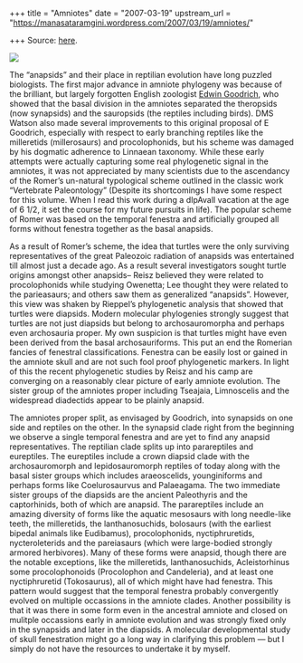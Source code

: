 +++
title = "Amniotes"
date = "2007-03-19"
upstream_url = "https://manasataramgini.wordpress.com/2007/03/19/amniotes/"

+++
Source: [here](https://manasataramgini.wordpress.com/2007/03/19/amniotes/).

[![](https://i1.wp.com/bp3.blogger.com/_ZhvcTTaaD_4/Rf4q8JLLu1I/AAAAAAAAAF4/o8dM87jHBIE/s320/amniotes.jpg)](http://bp3.blogger.com/_ZhvcTTaaD_4/Rf4q8JLLu1I/AAAAAAAAAF4/o8dM87jHBIE/s1600-h/amniotes.jpg)

The “anapsids” and their place in reptilian evolution have long puzzled
biologists. The first major advance in amniote phylogeny was because of
the brilliant, but largely forgotten English zoologist [Edwin
Goodrich](http://www.pubmedcentral.nih.gov/pagerender.fcgi?artid=1272740&pageindex=1#page),
who showed that the basal division in the amniotes separated the
theropsids (now synapsids) and the sauropsids (the reptiles including
birds). DMS Watson also made several improvements to this original
proposal of E Goodrich, especially with respect to early branching
reptiles like the milleretids (millerosaurs) and procolophonids, but his
scheme was damaged by his dogmatic adherence to Linnaean taxonomy. While
these early attempts were actually capturing some real phylogenetic
signal in the amniotes, it was not appreciated by many scientists due to
the ascendancy of the Romer’s un-natural typological scheme outlined in
the classic work “Vertebrate Paleontology” (Despite its shortcomings I
have some respect for this volume. When I read this work during a
dIpAvalI vacation at the age of 6 1/2, it set the course for my future
pursuits in life). The popular scheme of Romer was based on the temporal
fenestra and artificially grouped all forms without fenestra together as
the basal anapsids.

As a result of Romer’s scheme, the idea that turtles were the only
surviving representatives of the great Paleozoic radiation of anapsids
was entertained till almost just a decade ago. As a result several
investigators sought turtle origins amongst other anapsids– Reisz
believed they were related to procolophonids while studying Owenetta;
Lee thought they were related to the parieasaurs; and others saw them as
generalized “anapsids”. However, this view was shaken by Rieppel’s
phylogenetic analysis that showed that turtles were diapsids. Modern
molecular phylogenies strongly suggest that turtles are not just
diapsids but belong to archosauromorpha and perhaps even archosauria
proper. My own suspicion is that turtles might have even been derived
from the basal archosauriforms. This put an end the Romerian fancies of
fenestral classifications. Fenestra can be easily lost or gained in the
amniote skull and are not such fool proof phylogenetic markers. In light
of this the recent phylogenetic studies by Reisz and his camp are
converging on a reasonably clear picture of early amniote evolution. The
sister group of the amniotes proper including Tseajaia, Limnoscelis and
the widespread diadectids appear to be plainly anapsid.

The amniotes proper split, as envisaged by Goodrich, into synapsids on
one side and reptiles on the other. In the synapsid clade right from the
beginning we observe a single temporal fenestra and are yet to find any
anapsid representatives. The reptilian clade splits up into parareptiles
and eureptiles. The eureptiles include a crown diapsid clade with the
archosauromorph and lepidosauromorph reptiles of today along with the
basal sister groups which includes araeoscelids, younginiforms and
perhaps forms like Coelurosaurvus and Palaeagama. The two immediate
sister groups of the diapsids are the ancient Paleothyris and the
captorhinids, both of which are anapsid. The parareptiles include an
amazing diversity of forms like the aquatic mesosaurs with long
needle-like teeth, the milleretids, the lanthanosuchids, bolosaurs (with
the earliest bipedal animals like Eudibamus), procolophonids,
nyctiphruretids, nycteroleterids and the pareiasaurs (which were
large-bodied strongly armored herbivores). Many of these forms were
anapsid, though there are the notable exceptions, like the milleretids,
lanthanosuchids, Acleistorhinus some procolophonoids (Procolophon and
Candeleria), and at least one nyctiphruretid (Tokosaurus), all of which
might have had fenestra. This pattern would suggest that the temporal
fenestra probably convergently evolved on multiple occassions in the
amniote clades. Another possibility is that it was there in some form
even in the ancestral amniote and closed on mulitple occassions early in
amniote evolution and was strongly fixed only in the synapsids and later
in the diapsids. A molecular developmental study of skull fenestration
might go a long way in clarifying this problem — but I simply do not
have the resources to undertake it by myself.

